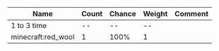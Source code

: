 | Name               | Count | Chance | Weight | Comment |
| ------------------ | ----- | ------ | ------ | ------- |
| 1 to 3 time        |    -- |     -- |     -- |         |
| minecraft:red_wool |     1 |   100% |      1 |         |
